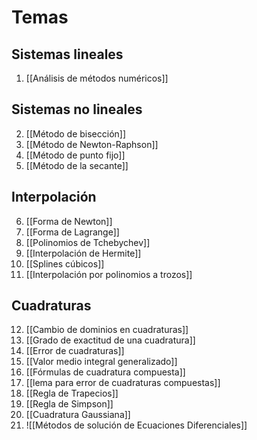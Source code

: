 
# Temas

## Sistemas lineales
1. [[Análisis de métodos numéricos]]
## Sistemas no lineales
2. [[Método de bisección]]
3. [[Método de Newton-Raphson]]
4. [[Método de punto fijo]]
5. [[Método de la secante]]
## Interpolación
6. [[Forma de Newton]]
7. [[Forma de Lagrange]]
8. [[Polinomios de Tchebychev]]
9. [[Interpolación de Hermite]]
10. [[Splines cúbicos]]
11. [[Interpolación por polinomios a trozos]]
## Cuadraturas
12. [[Cambio de dominios en cuadraturas]]
13. [[Grado de exactitud de una cuadratura]]
14. [[Error de cuadraturas]]
15. [[Valor medio integral generalizado]]
16. [[Fórmulas de cuadratura compuesta]]
17. [[lema para error de cuadraturas compuestas]]
18. [[Regla de Trapecios]]
19. [[Regla de Simpson]]
20. [[Cuadratura Gaussiana]]
22. ![[Métodos de solución de Ecuaciones Diferenciales]]
